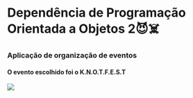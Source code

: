 # Dependência de Programação Orientada a Objetos 2😈☠️

### Aplicação de organização de eventos
#### O evento escolhido foi o K.N.O.T.F.E.S.T

![](https://media2.giphy.com/media/l6BHTh6xbk1cA/giphy.gif?cid=790b76119eef25715abdf1996e25867e420ec6740eda3e5e&rid=giphy.gif&ct=g)
